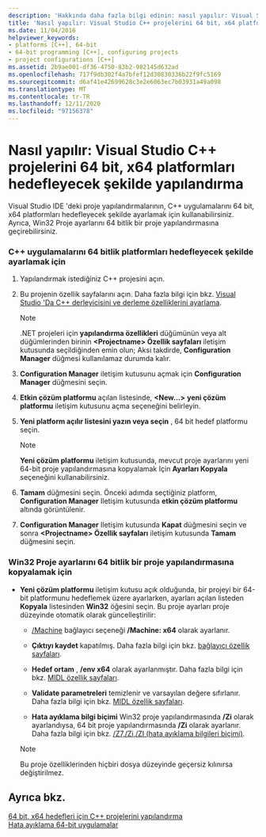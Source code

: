 ```yaml
---
description: 'Hakkında daha fazla bilgi edinin: nasıl yapılır: Visual Studio C++ projelerini 64 bit, x64 platformları hedefleyecek şekilde yapılandırma'
title: 'Nasıl yapılır: Visual Studio C++ projelerini 64 bit, x64 platformları hedefleyecek şekilde yapılandırma'
ms.date: 11/04/2016
helpviewer_keywords:
- platforms [C++], 64-bit
- 64-bit programming [C++], configuring projects
- project configurations [C++]
ms.assetid: 2b9ae001-df36-4750-83b2-982145d632ad
ms.openlocfilehash: 717f9db302f4a7bfef12d30830336b22f9fc5169
ms.sourcegitcommit: d6af41e42699628c3e2e6063ec7b03931a49a098
ms.translationtype: MT
ms.contentlocale: tr-TR
ms.lasthandoff: 12/11/2020
ms.locfileid: "97156378"
---
```

# <a name="how-to-configure-visual-studio-c-projects-to-target-64-bit-x64-platforms"></a>Nasıl yapılır: Visual Studio C++ projelerini 64 bit, x64 platformları hedefleyecek şekilde yapılandırma

Visual Studio IDE 'deki proje yapılandırmalarının, C++ uygulamalarını 64 bit, x64 platformları hedefleyecek şekilde ayarlamak için kullanabilirsiniz. Ayrıca, Win32 Proje ayarlarını 64 bitlik bir proje yapılandırmasına geçirebilirsiniz.

### <a name="to-set-up-c-applications-to-target-64-bit-platforms"></a>C++ uygulamalarını 64 bitlik platformları hedefleyecek şekilde ayarlamak için

1. Yapılandırmak istediğiniz C++ projesini açın.

1. Bu projenin özellik sayfalarını açın. Daha fazla bilgi için bkz. [Visual Studio 'Da C++ derleyicisini ve derleme özelliklerini ayarlama](working-with-project-properties.md).

   > [!NOTE]
   > .NET projeleri için **yapılandırma özellikleri** düğümünün veya alt düğümlerinden birinin **\<Projectname> Özellik sayfaları** iletişim kutusunda seçildiğinden emin olun; Aksi takdirde, **Configuration Manager** düğmesi kullanılamaz durumda kalır.

1. **Configuration Manager** iletişim kutusunu açmak için **Configuration Manager** düğmesini seçin.

1. **Etkin çözüm platformu** açılan listesinde, **\<New...>** **yeni çözüm platformu** iletişim kutusunu açma seçeneğini belirleyin.

1. **Yeni platform açılır listesini yazın veya seçin** , 64 bit hedef platformu seçin.

   > [!NOTE]
   > **Yeni çözüm platformu** iletişim kutusunda, mevcut proje ayarlarını yeni 64-bit proje yapılandırmasına kopyalamak Için **Ayarları Kopyala** seçeneğini kullanabilirsiniz.

1. **Tamam** düğmesini seçin. Önceki adımda seçtiğiniz platform, **Configuration Manager** Iletişim kutusunda **etkin çözüm platformu** altında görüntülenir.

1. **Configuration Manager** Iletişim kutusunda **Kapat** düğmesini seçin ve sonra **\<Projectname> Özellik sayfaları** iletişim kutusunda **Tamam** düğmesini seçin.

### <a name="to-copy-win32-project-settings-into-a-64-bit-project-configuration"></a>Win32 Proje ayarlarını 64 bitlik bir proje yapılandırmasına kopyalamak için

- **Yeni çözüm platformu** iletişim kutusu açık olduğunda, bir projeyi bir 64-bit platformunu hedeflemek üzere ayarlarken, ayarları açılan listeden **Kopyala** listesinden **Win32** öğesini seçin. Bu proje ayarları proje düzeyinde otomatik olarak güncelleştirilir:

  - [/Machine](reference/machine-specify-target-platform.md) bağlayıcı seçeneği **/Machine: x64** olarak ayarlanır.

  - **Çıktıyı kaydet** kapatılmış. Daha fazla bilgi için bkz. [bağlayıcı özellik sayfaları](reference/linker-property-pages.md).

  - **Hedef ortam** , **/env x64** olarak ayarlanmıştır. Daha fazla bilgi için bkz. [MIDL özellik sayfaları](reference/midl-property-pages.md).

  - **Validate parametreleri** temizlenir ve varsayılan değere sıfırlanır. Daha fazla bilgi için bkz. [MIDL özellik sayfaları](reference/midl-property-pages.md).

  - **Hata ayıklama bilgi biçimi** Win32 proje yapılandırmasında **/Zi** olarak ayarlandıysa, 64 bit proje yapılandırmasında **/Zi** olarak ayarlanır. Daha fazla bilgi için bkz. [/Z7,/Zi,/ZI (hata ayıklama bilgileri biçimi)](reference/z7-zi-zi-debug-information-format.md).

  > [!NOTE]
  > Bu proje özelliklerinden hiçbiri dosya düzeyinde geçersiz kılınırsa değiştirilmez.

## <a name="see-also"></a>Ayrıca bkz.

[64 bit, x64 hedefleri için C++ projelerini yapılandırma](configuring-programs-for-64-bit-visual-cpp.md)<br/>
[Hata ayıklama 64-bit uygulamalar](/visualstudio/debugger/debug-64-bit-applications)
